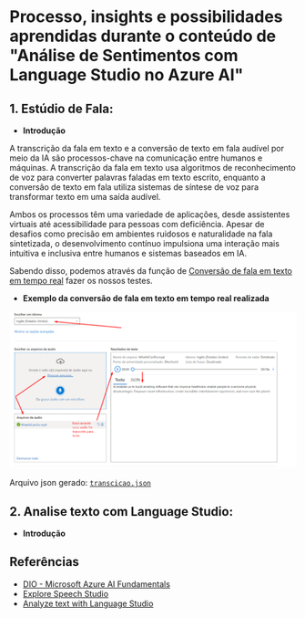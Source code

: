 # Processo, insights e possibilidades aprendidas durante o conteúdo de **"Análise de Sentimentos com Language Studio no Azure AI"**

## **1. Estúdio de Fala:**

- **Introdução**

A transcrição da fala em texto e a conversão de texto em fala audível por meio da IA são processos-chave na comunicação entre humanos e máquinas. A transcrição da fala em texto usa algoritmos de reconhecimento de voz para converter palavras faladas em texto escrito, enquanto a conversão de texto em fala utiliza sistemas de síntese de voz para transformar texto em uma saída audível.

Ambos os processos têm uma variedade de aplicações, desde assistentes virtuais até acessibilidade para pessoas com deficiência. Apesar de desafios como precisão em ambientes ruidosos e naturalidade na fala sintetizada, o desenvolvimento contínuo impulsiona uma interação mais intuitiva e inclusiva entre humanos e sistemas baseados em IA.

Sabendo disso, podemos através da função de [Conversão de fala em texto em tempo real](https://speech.microsoft.com/portal/3a8202b21299451ca3ac791302c5e372/speechtotexttool) fazer os nossos testes.

- **Exemplo da conversão de fala em texto em tempo real realizada**

![Imagem de Exemplo da conversão de fala em texto em tempo real realizada](Pratica\ExploreSpeechStudio\Outputs\transcricao.png)

Arquivo json gerado: [`transcicao.json`](teste)

## **2. Analise texto com Language Studio:**

- **Introdução**

## Referências

 - [DIO - Microsoft Azure AI Fundamentals](https://web.dio.me/track/a088cda7-a37f-451a-b392-46fa7e6ddc55)
 - [Explore Speech Studio](https://microsoftlearning.github.io/mslearn-ai-fundamentals/Instructions/Labs/09-speech.html)
 - [Analyze text with Language Studio](https://microsoftlearning.github.io/mslearn-ai-fundamentals/Instructions/Labs/06-text-analysis.html)

